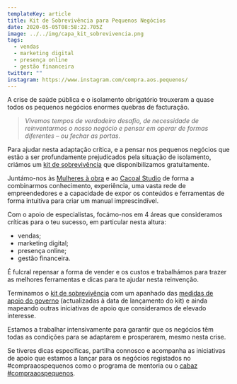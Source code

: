 ```yaml
---
templateKey: article
title: Kit de Sobrevivência para Pequenos Negócios
date: 2020-05-05T08:58:22.705Z
image: ../../img/capa_kit_sobrevivencia.png
tags:
  - vendas
  - marketing digital
  - presença online
  - gestão financeira
twitter: ""
instagram: https://www.instagram.com/compra.aos.pequenos/
---
```

A crise de saúde pública e o isolamento obrigatório trouxeram a quase todos os pequenos negócios enormes quebras de facturação. 

> *Vivemos tempos de verdadeiro desafio, de necessidade de reinventarmos o nosso negócio e pensar em operar de formas diferentes – ou fechar as portas.*

Para ajudar nesta adaptação crítica, e a pensar nos pequenos negócios que estão a ser profundamente prejudicados pela situação de isolamento, criámos um [kit de sobrevivência](https://compraaospequenos.us18.list-manage.com/subscribe?u=c09315890493cc21b6f331401&id=aa51cdf03b) que disponibilizamos gratuitamente.

Juntámo-nos às [Mulheres à obra](https://www.mulheresaobra.pt/) e ao [Cacoal Studio](https://www.instagram.com/cacoalstudio/) de forma a combinarmos conhecimento, experiência, uma vasta rede de empreendedores e a capacidade de expor os conteúdos e ferramentas de forma intuitiva para criar um manual imprescindível. 

Com o apoio de especialistas, focámo-nos em 4 áreas que consideramos críticas para o teu sucesso, em particular nesta altura:       

* vendas;
* marketing digital;
* presença online;
* gestão financeira.  

É fulcral repensar a forma de vender e os custos e trabalhámos para trazer as melhores ferramentas e dicas para te ajudar nesta reinvenção.

Terminamos o [kit de sobrevivência](https://compraaospequenos.us18.list-manage.com/subscribe?u=c09315890493cc21b6f331401&id=aa51cdf03b) com um apanhado das [medidas de apoio do governo](https://covid19estamoson.gov.pt/medidas-de-apoio-emprego-empresas/) (actualizadas à data de lançamento do kit) e ainda mapeando outras iniciativas de apoio que consideramos de elevado interesse. 

Estamos a trabalhar intensivamente para garantir que os negócios têm todas as condições para se adaptarem e prosperarem, mesmo nesta crise. 

Se tiveres dicas especificas, partilha connosco e acompanha as iniciativas de apoio que estamos a lançar para os negócios registados no #compraaospequenos como o programa de mentoria ou o [cabaz #compraaospequenos](https://menos.typeform.com/to/LLSBaa).
